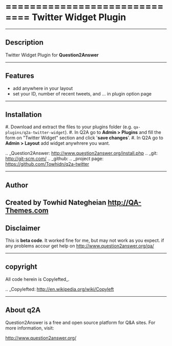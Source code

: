 ==============================
Twitter Widget Plugin
==============================
-----------
Description
-----------
Twitter Widget Plugin for **Question2Answer**

--------
Features
--------
- add anywhere in your layout
- set your ID, number of recent tweets, and ... in plugin option page

------------
Installation
------------

#. Download and extract the files to your plugins folder (e.g. `qa-plugins/q2a-twitter-widget`).
#. In Q2A go to **Admin > Plugins** and fill the form on "Twitter Widget" section and click '**save changes**'.
#. In Q2A go to **Admin > Layout** add widget anywhrere you want.

.. _Question2Answer: http://www.question2answer.org/install.php
.. _git: http://git-scm.com/
.. _github:
.. _project page: https://github.com/Towhidn/q2a-twitter

-------------
Author
-------------
Created by Towhid Nategheian
http://QA-Themes.com
----------
Disclaimer
----------
This is **beta code**. It worked fine for me, but may not work as you expect. if any problems accour get help on http://www.question2answer.org/qa/

-------
copyright
-------
All code herein is Copylefted_.

.. _Copylefted: http://en.wikipedia.org/wiki/Copyleft

---------
About q2A
---------
Question2Answer is a free and open source platform for Q&A sites. For more information, visit:

http://www.question2answer.org/